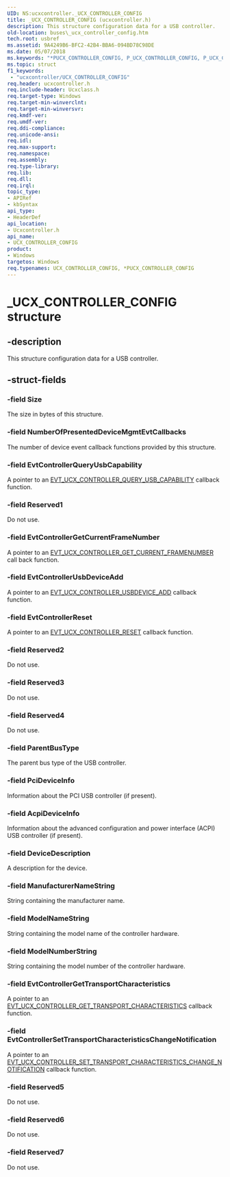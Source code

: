 ```yaml
---
UID: NS:ucxcontroller._UCX_CONTROLLER_CONFIG
title: _UCX_CONTROLLER_CONFIG (ucxcontroller.h)
description: This structure configuration data for a USB controller.
old-location: buses\_ucx_controller_config.htm
tech.root: usbref
ms.assetid: 9A4249B6-BFC2-42B4-BBA6-094BD78C98DE
ms.date: 05/07/2018
ms.keywords: "*PUCX_CONTROLLER_CONFIG, P_UCX_CONTROLLER_CONFIG, P_UCX_CONTROLLER_CONFIG structure pointer [Buses], UCX_CONTROLLER_CONFIG, UCX_CONTROLLER_CONFIG structure [Buses], _UCX_CONTROLLER_CONFIG, buses._ucx_controller_config, ucxcontroller/P_UCX_CONTROLLER_CONFIG, ucxcontroller/_UCX_CONTROLLER_CONFIG"
ms.topic: struct
f1_keywords:
 - "ucxcontroller/UCX_CONTROLLER_CONFIG"
req.header: ucxcontroller.h
req.include-header: Ucxclass.h
req.target-type: Windows
req.target-min-winverclnt: 
req.target-min-winversvr: 
req.kmdf-ver: 
req.umdf-ver: 
req.ddi-compliance: 
req.unicode-ansi: 
req.idl: 
req.max-support: 
req.namespace: 
req.assembly: 
req.type-library: 
req.lib: 
req.dll: 
req.irql: 
topic_type:
- APIRef
- kbSyntax
api_type:
- HeaderDef
api_location:
- Ucxcontroller.h
api_name:
- UCX_CONTROLLER_CONFIG
product:
- Windows
targetos: Windows
req.typenames: UCX_CONTROLLER_CONFIG, *PUCX_CONTROLLER_CONFIG
---
```


# _UCX_CONTROLLER_CONFIG structure


## -description


This structure configuration data for a USB controller.


## -struct-fields




### -field Size

The size in bytes of this structure.


### -field NumberOfPresentedDeviceMgmtEvtCallbacks

The number of device event callback functions provided by this structure.


### -field EvtControllerQueryUsbCapability

A pointer to an <a href="https://docs.microsoft.com/windows-hardware/drivers/ddi/content/ucxcontroller/nc-ucxcontroller-evt_ucx_controller_query_usb_capability">EVT_UCX_CONTROLLER_QUERY_USB_CAPABILITY</a> callback function.


### -field Reserved1

Do not use.


### -field EvtControllerGetCurrentFrameNumber

A pointer to an <a href="https://docs.microsoft.com/windows-hardware/drivers/ddi/content/ucxcontroller/nc-ucxcontroller-evt_ucx_controller_get_current_framenumber">EVT_UCX_CONTROLLER_GET_CURRENT_FRAMENUMBER</a> call back function.


### -field EvtControllerUsbDeviceAdd

A pointer to an <a href="https://docs.microsoft.com/windows-hardware/drivers/ddi/content/ucxcontroller/nc-ucxcontroller-evt_ucx_controller_usbdevice_add">EVT_UCX_CONTROLLER_USBDEVICE_ADD</a> callback function.


### -field EvtControllerReset

A pointer to an <a href="https://docs.microsoft.com/windows-hardware/drivers/ddi/content/ucxcontroller/nc-ucxcontroller-evt_ucx_controller_reset">EVT_UCX_CONTROLLER_RESET</a> callback function.


### -field Reserved2

Do not use.


### -field Reserved3

Do not use.


### -field Reserved4

Do not use.


### -field ParentBusType

The parent bus type of the USB controller.


### -field PciDeviceInfo

Information about the PCI USB controller (if present).


### -field AcpiDeviceInfo

Information about the advanced configuration and power interface (ACPI) USB controller (if present).


### -field DeviceDescription

A description for the device.


### -field ManufacturerNameString

String containing the manufacturer name.


### -field ModelNameString

String containing the model name of the controller hardware.


### -field ModelNumberString

String containing the model number of the controller hardware.


### -field EvtControllerGetTransportCharacteristics

A pointer to an <a href="https://docs.microsoft.com/windows-hardware/drivers/ddi/content/ucxcontroller/nc-ucxcontroller-evt_ucx_controller_get_transport_characteristics">EVT_UCX_CONTROLLER_GET_TRANSPORT_CHARACTERISTICS</a> callback function.


### -field EvtControllerSetTransportCharacteristicsChangeNotification

A pointer to an <a href="https://docs.microsoft.com/windows-hardware/drivers/ddi/content/ucxcontroller/nc-ucxcontroller-evt_ucx_controller_set_transport_characteristics_change_notification">EVT_UCX_CONTROLLER_SET_TRANSPORT_CHARACTERISTICS_CHANGE_NOTIFICATION</a> callback function.


### -field Reserved5

Do not use.


### -field Reserved6

Do not use.


### -field Reserved7

Do not use.


